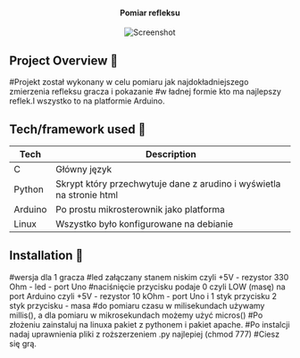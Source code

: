 <h1 align="center">

<br>

<br>

<br>

</h1>

<h4 align="center">Pomiar refleksu</h4>

<p align="center">
  <a >
    <img src="https://i.imgur.com/8pm2Qxh.jpg"
         alt="Screenshot">
  </a>
</p>

## Project Overview 🎉
#Projekt został wykonany w celu pomiaru jak najdokładniejszego zmierzenia refleksu gracza i pokazanie 
#w ładnej formie kto ma najlepszy reflek.I wszystko to na platformie Arduino.
## Tech/framework used 🔧

| Tech                                                    | Description                              |
| ------------------------------------------------------- | ---------------------------------------- |
| C                                                       | Główny język                             |
| Python                                                  | Skrypt który przechwytuje dane z arudino i wyświetla na stronie html   |
| Arduino                                                 | Po prostu mikrosterownik jako platforma    |
| Linux                                                   | Wszystko było konfigurowane na debianie    |




## Installation 💾
#wersja dla 1 gracza
#led załączany stanem niskim                             czyli +5V - rezystor 330 Ohm - led - port Uno
#naciśnięcie przycisku podaje 0 czyli LOW (masę) na port Arduino   czyli +5V - rezystor 10 kOhm - port Uno i 1 styk przycisku 2 styk przycisku - masa
#do pomiaru czasu w milisekundach używamy millis(), a dla pomiaru w mikrosekundach możemy użyć micros()
#Po złożeniu zainstaluj na linuxa pakiet z pythonem i pakiet apache.
#Po instalcji nadaj uprawnienia pliki z roższerzeniem .py najlepiej (chmod 777)
#Ciesz się grą.


